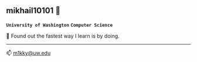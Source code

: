
## mikhail10101 🔭

**`University of Washington`**
**`Computer Science`**

<p>
  🌱 Found out the fastest way I learn is by doing. 
</p>

---

📫 <u>m1kky@uw.edu</u>





<!--
**mikhail10101/mikhail10101** is a ✨ _special_ ✨ repository because its `README.md` (this file) appears on your GitHub profile.

Here are some ideas to get you started:

- 🔭 I’m currently working on ...
- 🌱 I’m currently learning ...
- 👯 I’m looking to collaborate on ...
- 🤔 I’m looking for help with ...
- 💬 Ask me about ...
- 📫 How to reach me: ...
- 😄 Pronouns: ...
- ⚡ Fun fact: ...
-->
